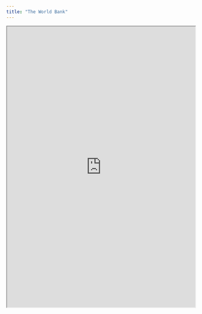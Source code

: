 ```yaml
---
title: "The World Bank"
---
```



<iframe height="750" width="100%" src="https://ewelton.github.io/ktest/wiki.html#The%20World%20Bank"></iframe>
